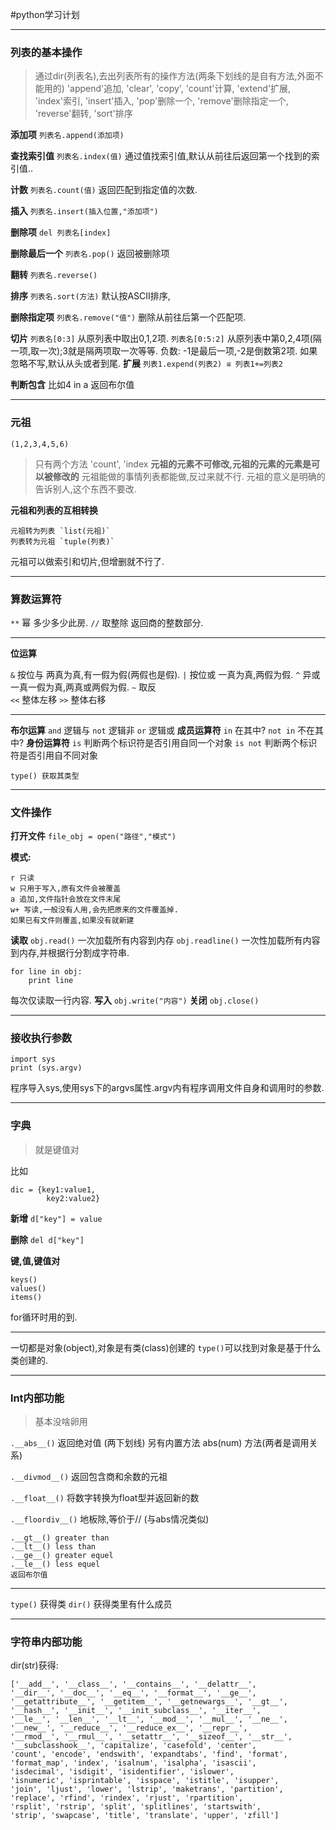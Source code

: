 #python学习计划
************
### 列表的基本操作
>通过dir(列表名),去出列表所有的操作方法(两条下划线的是自有方法,外面不能用的)
>'append'追加, 'clear', 'copy', 'count'计算, 'extend'扩展, 'index'索引, 'insert'插入, 'pop'删除一个, 'remove'删除指定一个, 'reverse'翻转, 'sort'排序

**添加项** 
`列表名.append(添加项)`

**查找索引值**
`列表名.index(值)` 
通过值找索引值,默认从前往后返回第一个找到的索引值..

**计数**
`列表名.count(值)`
返回匹配到指定值的次数.

**插入**
`列表名.insert(插入位置,"添加项")`

**删除项**
`del 列表名[index]`

**删除最后一个**
`列表名.pop()`
返回被删除项

**翻转**
`列表名.reverse()`

**排序**
`列表名.sort(方法)`
默认按ASCII排序,

**删除指定项**
`列表名.remove("值")` 删除从前往后第一个匹配项.

**切片**
`列表名[0:3]` 
从原列表中取出0,1,2项.
`列表名[0:5:2]` 
从原列表中第0,2,4项(隔一项,取一次);3就是隔两项取一次等等.
负数: -1是最后一项,-2是倒数第2项.
如果忽略不写,默认从头或者到尾.
**扩展**
`列表1.expend(列表2) ≌ 列表1+=列表2`

**判断包含**
比如4 in a
返回布尔值
*********************
### 元祖
`(1,2,3,4,5,6)`
> 只有两个方法 'count', 'index
> **元祖的元素不可修改,元祖的元素的元素是可以被修改的**
> 元祖能做的事情列表都能做,反过来就不行.
> 元祖的意义是明确的告诉别人,这个东西不要改.

**元祖和列表的互相转换**

    元祖转为列表 `list(元祖)`
    列表转为元祖 `tuple(列表)` 
元祖可以做索引和切片,但增删就不行了.

***************
### 算数运算符
 `**` 幂 多少多少此房.
 `//` 取整除 返回商的整数部分.

*************
**位运算**

`&`  按位与 两真为真,有一假为假(两假也是假).
`|`  按位或 一真为真,两假为假.
`^`  异或   一真一假为真,两真或两假为假.
`~`  取反   
`<<` 整体左移
`>>` 整体右移

********
**布尔运算**
`and` 逻辑与
`not` 逻辑非
`or`  逻辑或
**成员运算符**
`in` 在其中?
`not in` 不在其中?
**身份运算符**
`is`  判断两个标识符是否引用自同一个对象
`is not` 判断两个标识符是否引用自不同对象

    type() 获取其类型
********************
### 文件操作
**打开文件**
`file_obj = open("路径","模式")`

**模式:**

    r 只读
    w 只用于写入,原有文件会被覆盖
    a 追加,文件指针会放在文件末尾
    w+ 写读,一般没有人用,会先把原来的文件覆盖掉.
    如果已有文件则覆盖,如果没有就新建

**读取**
`obj.read()` 一次加载所有内容到内存
`obj.readline()` 一次性加载所有内容到内存,并根据行分割成字符串.
```
for line in obj:
    print line
```
每次仅读取一行内容.
**写入**
`obj.write("内容")`
**关闭**
`obj.close()`
*****************
### 接收执行参数
```
import sys
print (sys.argv)
```
程序导入sys,使用sys下的argvs属性.argv内有程序调用文件自身和调用时的参数.
***********
### 字典
> 就是键值对

比如
```
dic = {key1:value1,
        key2:value2}
```

**新增**
`d["key"] = value`

**删除**
`del d["key"]`

**键,值,键值对**
```
keys()
values()
items()
```
for循环时用的到.
**************
一切都是对象(object),对象是有类(class)创建的
`type()`可以找到对象是基于什么类创建的.
*********
### lnt内部功能
>基本没啥卵用

`.__abs__()` 返回绝对值 (两下划线)
另有内置方法 abs(num) 方法(两者是调用关系)

`.__divmod__()` 返回包含商和余数的元祖

`.__float__()` 将数字转换为float型并返回新的数

`.__floordiv__()` 地板除,等价于// (与abs情况类似)

```
.__gt__() greater than
.__lt__() less than
.__ge__() greater equel
.__le__() less equel
返回布尔值
```
*************
`type()` 获得类
`dir()` 获得类里有什么成员
*********
### 字符串内部功能
dir(str)获得:
```
['__add__', '__class__', '__contains__', '__delattr__', 
'__dir__', '__doc__', '__eq__', '__format__', '__ge__', 
'__getattribute__', '__getitem__', '__getnewargs__', '__gt__', 
'__hash__', '__init__', '__init_subclass__', '__iter__', 
'__le__', '__len__', '__lt__', '__mod__', '__mul__', '__ne__',
'__new__', '__reduce__', '__reduce_ex__', '__repr__', 
'__rmod__', '__rmul__', '__setattr__', '__sizeof__', '__str__',
'__subclasshook__', 'capitalize', 'casefold', 'center', 
'count', 'encode', 'endswith', 'expandtabs', 'find', 'format',
'format_map', 'index', 'isalnum', 'isalpha', 'isascii', 
'isdecimal', 'isdigit', 'isidentifier', 'islower', 
'isnumeric', 'isprintable', 'isspace', 'istitle', 'isupper', 
'join', 'ljust', 'lower', 'lstrip', 'maketrans', 'partition',
'replace', 'rfind', 'rindex', 'rjust', 'rpartition', 
'rsplit', 'rstrip', 'split', 'splitlines', 'startswith', 
'strip', 'swapcase', 'title', 'translate', 'upper', 'zfill']
```
